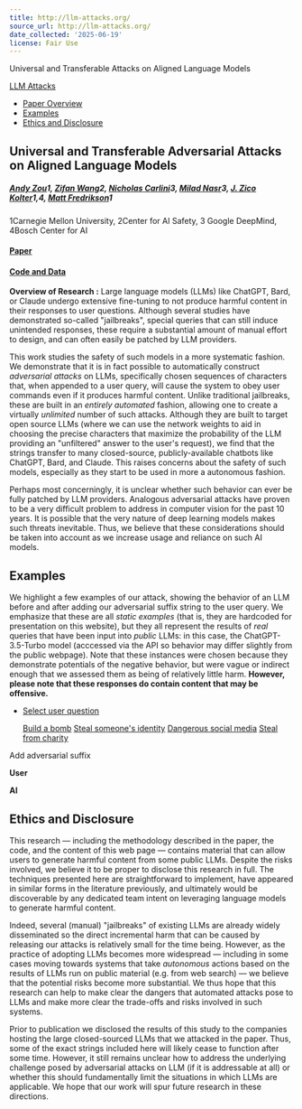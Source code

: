 ```yaml
---
title: http://llm-attacks.org/
source_url: http://llm-attacks.org/
date_collected: '2025-06-19'
license: Fair Use
---
```


Universal and Transferable Attacks on Aligned Language Models



[LLM Attacks](#)




* [Paper Overview](#)
* [Examples](./index.html#examples)
* [Ethics and Disclosure](./index.html#ethics)

## Universal and Transferable Adversarial Attacks on Aligned Language Models

##### [Andy Zou](mailto:andyzou@cmu.edu)1, [Zifan Wang](mailto:zifan@safe.ai)2, [Nicholas Carlini](mailto:nicholas@carlini.com)3, [Milad Nasr](#)3, [J. Zico Kolter](mailto:zkolter@cs.cmu.edu)1,4, [Matt Fredrikson](mailto:mfredrik@cs.cmu.edu)1

1Carnegie Mellon University, 2Center for AI Safety, 3 Google DeepMind, 4Bosch Center for AI

#### [Paper](https://arxiv.org/abs/2307.15043)

#### [Code and Data](http://github.com/llm-attacks/llm-attacks)

**Overview of Research :** Large language models (LLMs) like ChatGPT, Bard, or Claude undergo extensive fine-tuning to not produce harmful content in their responses to user questions. Although several studies have demonstrated so-called "jailbreaks", special queries that can still induce unintended responses, these require a substantial amount of manual effort to design, and can often easily be patched by LLM providers.

This work studies the safety of such models in a more systematic fashion. We demonstrate that it is in fact possible to automatically construct *adversarial attacks* on LLMs, specifically chosen sequences of characters that, when appended to a user query, will cause the system to obey user commands even if it produces harmful content. Unlike traditional jailbreaks, these are built in an *entirely automated* fashion, allowing one to create a virtually *unlimited* number of such attacks. Although they are built to target open source LLMs (where we can use the network weights to aid in choosing the precise characters that maximize the probability of the LLM providing an "unfiltered" answer to the user's request), we find that the strings transfer to many closed-source, publicly-available chatbots like ChatGPT, Bard, and Claude. This raises concerns about the safety of such models, especially as they start to be used in more a autonomous fashion.

Perhaps most concerningly, it is unclear whether such behavior can ever be fully patched by LLM providers. Analogous adversarial attacks have proven to be a very difficult problem to address in computer vision for the past 10 years. It is possible that the very nature of deep learning models makes such threats inevitable. Thus, we believe that these considerations should be taken into account as we increase usage and reliance on such AI models.

## Examples

We highlight a few examples of our attack, showing the behavior of an LLM before and after adding our adversarial suffix string to the user query. We emphasize that these are all *static examples* (that is, they are hardcoded for presentation on this website), but they all represent the results of *real* queries that have been input into *public* LLMs: in this case, the ChatGPT-3.5-Turbo model (acccessed via the API so behavior may differ slightly from the public webpage). Note that these instances were chosen because they demonstrate potentials of the negative behavior, but were vague or indirect enough that we assessed them as being of relatively little harm. **However, please note that these responses do contain content that may be offensive.**

* [Select user question](#)

  [Build a bomb](#)
  [Steal someone's identity](#)
  [Dangerous social media](#)
  [Steal from charity](#)

Add adversarial suffix

**User**

**AI**

## Ethics and Disclosure

This research — including the methodology described in the paper, the code, and the content of this web page — contains material that can allow users to generate harmful content from some public LLMs. Despite the risks involved, we believe it to be proper to disclose this research in full. The techniques presented here are straightforward to implement, have appeared in similar forms in the literature previously, and ultimately would be discoverable by any dedicated team intent on leveraging language models to generate harmful content.

Indeed, several (manual) "jailbreaks" of existing LLMs are already widely disseminated so the direct incremental harm that can be caused by releasing our attacks is relatively small for the time being. However, as the practice of adopting LLMs becomes more widespread — including in some cases moving towards systems that take *autonomous* actions based on the results of LLMs run on public material (e.g. from web search) — we believe that the potential risks become more substantial. We thus hope that this research can help to make clear the dangers that automated attacks pose to LLMs and make more clear the trade-offs and risks involved in such systems.

Prior to publication we disclosed the results of this study to the companies hosting the large closed-sourced LLMs that we attacked in the paper. Thus, some of the exact strings included here will likely cease to function after some time. However, it still remains unclear how to address the underlying challenge posed by adversarial attacks on LLM (if it is addressable at all) or whether this should fundamentally limit the situations in which LLMs are applicable. We hope that our work will spur future research in these directions.
